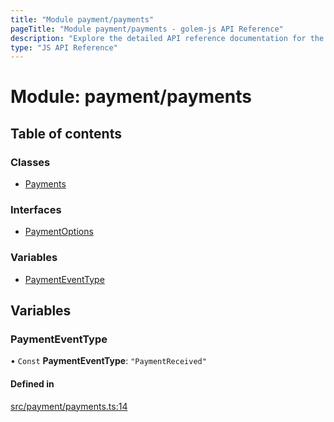 ```yaml
---
title: "Module payment/payments"
pageTitle: "Module payment/payments - golem-js API Reference"
description: "Explore the detailed API reference documentation for the Module payment/payments within the golem-js SDK for the Golem Network."
type: "JS API Reference"
---
```

# Module: payment/payments

## Table of contents

### Classes

- [Payments](../classes/payment_payments.Payments)

### Interfaces

- [PaymentOptions](../interfaces/payment_payments.PaymentOptions)

### Variables

- [PaymentEventType](payment_payments#paymenteventtype)

## Variables

### PaymentEventType

• `Const` **PaymentEventType**: ``"PaymentReceived"``

#### Defined in

[src/payment/payments.ts:14](https://github.com/golemfactory/golem-js/blob/9c218b4/src/payment/payments.ts#L14)
